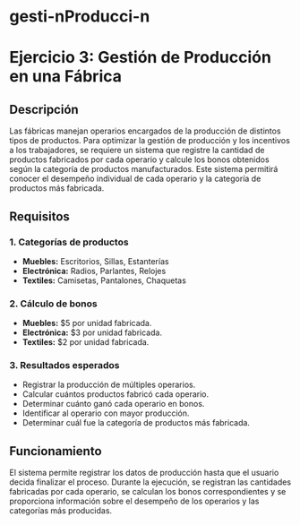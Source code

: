 # gesti-nProducci-n


# Ejercicio 3: Gestión de Producción en una Fábrica

## Descripción

Las fábricas manejan operarios encargados de la producción de distintos tipos de productos. Para optimizar la gestión de producción y los incentivos a los trabajadores, se requiere un sistema que registre la cantidad de productos fabricados por cada operario y calcule los bonos obtenidos según la categoría de productos manufacturados. Este sistema permitirá conocer el desempeño individual de cada operario y la categoría de productos más fabricada.
## Requisitos

### 1. Categorías de productos

- **Muebles:** Escritorios, Sillas, Estanterías
- **Electrónica:** Radios, Parlantes, Relojes
- **Textiles:** Camisetas, Pantalones, Chaquetas

### 2. Cálculo de bonos

- **Muebles:** $5 por unidad fabricada.
- **Electrónica:** $3 por unidad fabricada.
- **Textiles:** $2 por unidad fabricada.

### 3. Resultados esperados

- Registrar la producción de múltiples operarios.
- Calcular cuántos productos fabricó cada operario.
- Determinar cuánto ganó cada operario en bonos.
- Identificar al operario con mayor producción.
- Determinar cuál fue la categoría de productos más fabricada.

## Funcionamiento

El sistema permite registrar los datos de producción hasta que el usuario decida finalizar el proceso. Durante la ejecución, se registran las cantidades fabricadas por cada operario, se calculan los bonos correspondientes y se proporciona información sobre el desempeño de los operarios y las categorías más producidas.


